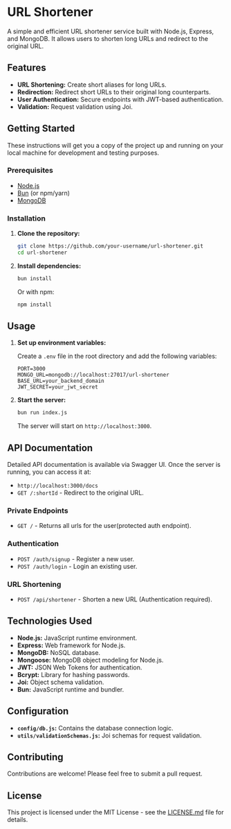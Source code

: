 # URL Shortener

A simple and efficient URL shortener service built with Node.js, Express, and MongoDB. It allows users to shorten long URLs and redirect to the original URL.

## Features

*   **URL Shortening:** Create short aliases for long URLs.
*   **Redirection:** Redirect short URLs to their original long counterparts.
*   **User Authentication:** Secure endpoints with JWT-based authentication.
*   **Validation:** Request validation using Joi.

## Getting Started

These instructions will get you a copy of the project up and running on your local machine for development and testing purposes.

### Prerequisites

*   [Node.js](https://nodejs.org/)
*   [Bun](https://bun.sh/) (or npm/yarn)
*   [MongoDB](https://www.mongodb.com/)

### Installation

1.  **Clone the repository:**

    ```bash
    git clone https://github.com/your-username/url-shortener.git
    cd url-shortener
    ```

2.  **Install dependencies:**

    ```bash
    bun install
    ```

    Or with npm:

    ```bash
    npm install
    ```

## Usage

1.  **Set up environment variables:**

    Create a `.env` file in the root directory and add the following variables:

    ``` shell
    PORT=3000
    MONGO_URL=mongodb://localhost:27017/url-shortener
    BASE_URL=your_backend_domain
    JWT_SECRET=your_jwt_secret
    ```

2.  **Start the server:**

    ```bash
    bun run index.js
    ```

    The server will start on `http://localhost:3000`.

## API Documentation

Detailed API documentation is available via Swagger UI. Once the server is running, you can access it at:

*   `http://localhost:3000/docs`
*   `GET /:shortId` - Redirect to the original URL.

### Private Endpoints
*   `GET /` - Returns all urls for the user(protected auth endpoint).

### Authentication

*   `POST /auth/signup` - Register a new user.
*   `POST /auth/login` - Login an existing user.

### URL Shortening

*   `POST /api/shortener` - Shorten a new URL (Authentication required).

## Technologies Used

*   **Node.js:** JavaScript runtime environment.
*   **Express:** Web framework for Node.js.
*   **MongoDB:** NoSQL database.
*   **Mongoose:** MongoDB object modeling for Node.js.
*   **JWT:** JSON Web Tokens for authentication.
*   **Bcrypt:** Library for hashing passwords.
*   **Joi:** Object schema validation.
*   **Bun:** JavaScript runtime and bundler.

## Configuration

*   **`config/db.js`:** Contains the database connection logic.
*   **`utils/validationSchemas.js`:** Joi schemas for request validation.

## Contributing

Contributions are welcome! Please feel free to submit a pull request.

## License

This project is licensed under the MIT License - see the [LICENSE.md](LICENSE.md) file for details.
